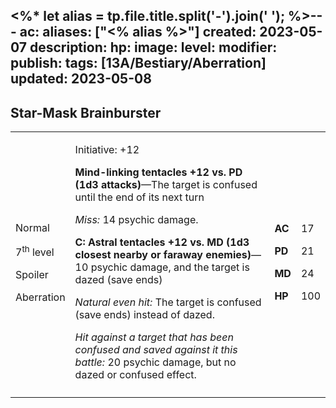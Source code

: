 <%* let alias = tp.file.title.split('-').join(' '); %>---
ac: 
aliases: ["<% alias %>"]
created: 2023-05-07
description: 
hp: 
image: 
level: 
modifier: 
publish: 
tags: [13A/Bestiary/Aberration]
updated: 2023-05-08
---

## Star-Mask Brainburster

<table>
<colgroup>
<col style="width: 16%" />
<col style="width: 71%" />
<col style="width: 5%" />
<col style="width: 6%" />
</colgroup>
<tbody>
<tr class="odd">
<td><p>Normal</p>
<p>7<sup>th</sup> level</p>
<p>Spoiler</p>
<p>Aberration</p></td>
<td><p>Initiative: +12</p>
<p><strong>Mind-linking tentacles +12 vs. PD (1d3 attacks)</strong>—The
target is confused until the end of its next turn</p>
<p><em>Miss:</em> 14 psychic damage.</p>
<p><strong>C: Astral tentacles +12 vs. MD (1d3 closest nearby or faraway
enemies)</strong>—10 psychic damage, and the target is dazed (save
ends)</p>
<p><em>Natural even hit:</em> The target is confused (save ends) instead
of dazed.</p>
<p><em>Hit against a target that has been confused and saved against it
this battle:</em> 20 psychic damage, but no dazed or confused
effect.</p></td>
<td><p><strong>AC</strong></p>
<p><strong>PD</strong></p>
<p><strong>MD</strong></p>
<p><strong>HP</strong></p></td>
<td><p>17</p>
<p>21</p>
<p>24</p>
<p>100</p></td>
</tr>
<tr class="even">
<td></td>
<td></td>
<td></td>
<td></td>
</tr>
</tbody>
</table>
